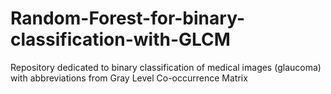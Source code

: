 # Random-Forest-for-binary-classification-with-GLCM
Repository dedicated to binary classification of medical images (glaucoma) with abbreviations from Gray Level Co-occurrence Matrix
